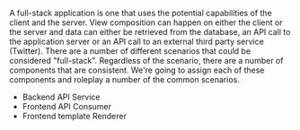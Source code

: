 A full-stack application is one that uses the potential capabilities of the client and the server. View composition can happen on either the client or the server and data can either be retrieved from the database, an API call to the application server or an API call to an external third party service (Twitter). There are a number of different scenarios that could be considered "full-stack". Regardless of the scenario, there are a number of components that are consistent. We're going to assign each of these components and roleplay a number of the common scenarios.

 - Backend API Service
 - Frontend API Consumer
 - Frontend template Renderer
